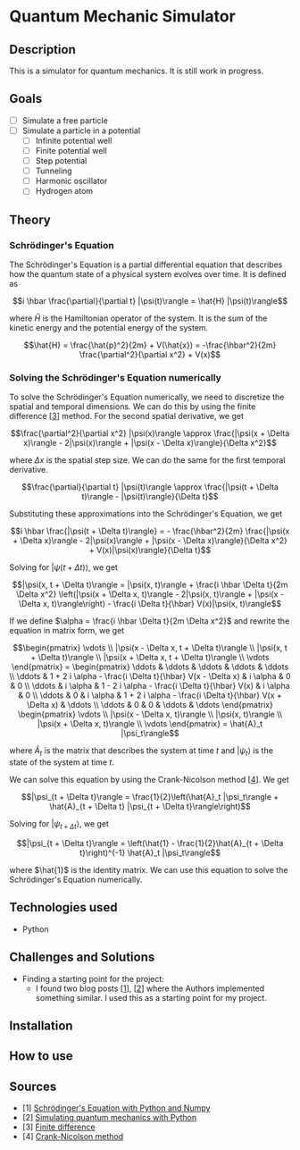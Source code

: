 # Quantum Mechanic Simulator

## Description

This is a simulator for quantum mechanics.
It is still work in progress.

## Goals

- [ ] Simulate a free particle
- [ ] Simulate a particle in a potential
    - [ ] Infinite potential well
    - [ ] Finite potential well
    - [ ] Step potential
    - [ ] Tunneling
    - [ ] Harmonic oscillator
    - [ ] Hydrogen atom

## Theory

### Schrödinger's Equation

The Schrödinger's Equation is a partial differential equation that describes
how the quantum state of a physical system evolves over time.
It is defined as

````math
i \hbar \frac{\partial}{\partial t} |\psi(t)\rangle = \hat{H} |\psi(t)\rangle
````

where $\hat{H}$ is the Hamiltonian operator of the system. It is the sum of the
kinetic energy and the potential energy of the system.

````math
\hat{H} = \frac{\hat{p}^2}{2m} + V(\hat{x}) = -\frac{\hbar^2}{2m} \frac{\partial^2}{\partial x^2} + V(x)
````

### Solving the Schrödinger's Equation numerically

To solve the Schrödinger's Equation numerically, we need to discretize the
spatial and temporal dimensions. We can do this by using the finite difference
[[3](#sources)] method. For the second spatial derivative, we get

````math
\frac{\partial^2}{\partial x^2} |\psi(x)\rangle \approx \frac{|\psi(x + \Delta x)\rangle - 2|\psi(x)\rangle + |\psi(x - \Delta x)\rangle}{\Delta x^2}
````

where $\Delta x$ is the spatial step size. We can do the same for the first
temporal derivative.

````math
\frac{\partial}{\partial t} |\psi(t)\rangle \approx \frac{|\psi(t + \Delta t)\rangle - |\psi(t)\rangle}{\Delta t}
````

Substituting these approximations into the Schrödinger's Equation, we get

````math
i \hbar \frac{|\psi(t + \Delta t)\rangle} = - \frac{\hbar^2}{2m} \frac{|\psi(x + \Delta x)\rangle - 2|\psi(x)\rangle + |\psi(x - \Delta x)\rangle}{\Delta x^2} + V(x)|\psi(x)\rangle}{\Delta t}
````

Solving for $|\psi(t + \Delta t)\rangle$, we get

````math
|\psi(x, t + \Delta t)\rangle = |\psi(x, t)\rangle + \frac{i \hbar \Delta t}{2m \Delta x^2} \left(|\psi(x + \Delta x, t)\rangle - 2|\psi(x, t)\rangle + |\psi(x - \Delta x, t)\rangle\right) - \frac{i \Delta t}{\hbar} V(x)|\psi(x, t)\rangle
````

If we define $\alpha = \frac{i \hbar \Delta t}{2m \Delta x^2}$ and rewrite the
equation in matrix form, we get

````math
\begin{pmatrix}
\vdots \\
|\psi(x - \Delta x, t + \Delta t)\rangle \\
|\psi(x, t + \Delta t)\rangle \\
|\psi(x + \Delta x, t + \Delta t)\rangle \\
\vdots
\end{pmatrix}
=
\begin{pmatrix}
    \ddots & \ddots & \ddots & \ddots & \ddots \\
    \ddots & 1 + 2 i \alpha - \frac{i \Delta t}{\hbar} V(x - \Delta x) & i \alpha & 0 & 0 \\
    \ddots & i \alpha & 1 - 2 i \alpha - \frac{i \Delta t}{\hbar} V(x) & i \alpha & 0 \\
    \ddots & 0 & i \alpha & 1 + 2 i \alpha - \frac{i \Delta t}{\hbar} V(x + \Delta x) & \ddots \\
    \ddots & 0 & 0 & \ddots & \ddots
\end{pmatrix}
\begin{pmatrix}
\vdots \\
|\psi(x - \Delta x, t)\rangle \\
|\psi(x, t)\rangle \\
|\psi(x + \Delta x, t)\rangle \\
\vdots
\end{pmatrix} = \hat{A}_t |\psi_t\rangle
````

where $\hat{A}_t$ is the matrix that describes the system at time $t$ and
$|\psi_t\rangle$ is the state of the system at time $t$.

We can solve this equation by using the Crank-Nicolson method [[4](#sources)].
We get

````math
|\psi_{t + \Delta t}\rangle = \frac{1}{2}\left(\hat{A}_t |\psi_t\rangle + \hat{A}_{t + \Delta t} |\psi_{t + \Delta t}\rangle\right)
````

Solving for $|\psi_{t + \Delta t}\rangle$, we get

````math
|\psi_{t + \Delta t}\rangle = \left(\hat{1} - \frac{1}{2}\hat{A}_{t + \Delta t}\right)^{-1} \hat{A}_t |\psi_t\rangle
````

where $\hat{1}$ is the identity matrix. We can use this equation to solve the
Schrödinger's Equation numerically.

## Technologies used

- Python

## Challenges and Solutions

- Finding a starting point for the project:
    - I found two blog posts [[1](#sources)], [[2](#sources)] where the Authors
      implemented something similar. I used this as a starting point for my
      project.

## Installation

## How to use

## Sources

- [1] [Schrödinger's Equation with Python and Numpy](https://maxtyler.net/blog/one-dim-quantum-mechanics)
- [2] [Simulating quantum mechanics with Python](https://ben.land/post/2022/03/09/quantum-mechanics-simulation/)
- [3] [Finite difference](https://en.wikipedia.org/wiki/Finite_difference)
- [4] [Crank-Nicolson method](https://en.wikipedia.org/wiki/Crank%E2%80%93Nicolson_method)